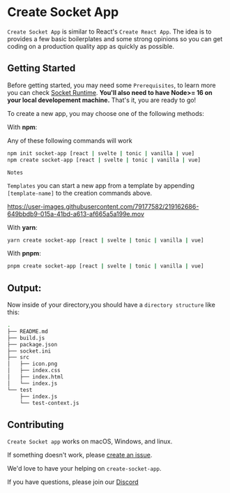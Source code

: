 
# Create Socket App 

`Create Socket App` is similar to React's `Create React App`. The idea is to provides a
few basic boilerplates and some strong opinions so you can get coding on a
production quality app as quickly as possible.

## Getting Started 

Before getting started, you may need some `Prerequisites`, to learn more you can check
[Socket Runtime](https://sockets.sh/).
**You'll also need to have Node>= 16 on your local developement machine.**
That's it, you are ready to go!

To create a new app, you may choose one of the following methods: 

With **npm**:

Any of these following commands will work
```bash
npm init socket-app [react | svelte | tonic | vanilla | vue]
npm create socket-app [react | svelte | tonic | vanilla | vue]

```

`Notes`  

`Templates` you can start a new app from a template by appending `[template-name]` to the creation commands above.

https://user-images.githubusercontent.com/79177582/219162686-649bbdb9-015a-41bd-a613-af665a5a199e.mov  


<!-- This is a draft video, I liked how they have a video tutorial in the `react` website. -->

With **yarn**:
```bash
yarn create socket-app [react | svelte | tonic | vanilla | vue]
```

With **pnpm**:
```bash
pnpm create socket-app [react | svelte | tonic | vanilla | vue]
```

## Output:

Now inside of your directory,you should have a `directory structure` like this:

```bash
.
├── README.md
├── build.js
├── package.json
├── socket.ini
├── src
│   ├── icon.png
│   ├── index.css
│   ├── index.html
│   └── index.js
└── test
    ├── index.js
    └── test-context.js
```

## Contributing 

`Create Socket app` works on macOS, Windows, and linux.  

If something doesn't work, please [create an issue](https://github.com/socketsupply/create-socket-app).  

We'd love to have your helping on `create-socket-app`.  

If you have questions, please join our [Discord](https://discord.com/invite/YPV32gKCsH)
